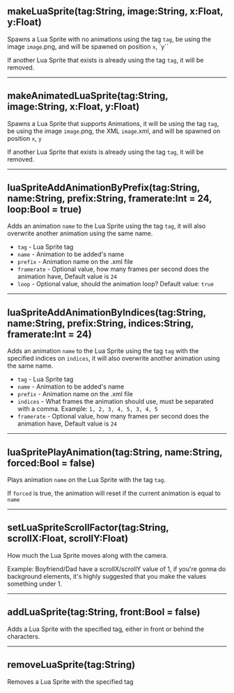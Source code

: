 ## makeLuaSprite(tag:String, image:String, x:Float, y:Float)
Spawns a Lua Sprite with no animations using the tag `tag`, be using the image `image`.png, and will be spawned on position `x`, `y``

If another Lua Sprite that exists is already using the tag `tag`, it will be removed.
____________________
## makeAnimatedLuaSprite(tag:String, image:String, x:Float, y:Float)
Spawns a Lua Sprite that supports Animations, it will be using the tag `tag`, be using the image `image`.png, the XML `image`.xml, and will be spawned on position `x`, `y`

If another Lua Sprite that exists is already using the tag `tag`, it will be removed.
____________________
## luaSpriteAddAnimationByPrefix(tag:String, name:String, prefix:String, framerate:Int = 24, loop:Bool = true)
Adds an animation `name` to the Lua Sprite using the tag `tag`, it will also overwrite another animation using the same name.
* `tag` - Lua Sprite tag
* `name` - Animation to be added's name
* `prefix` - Animation name on the .xml file
* `framerate` - Optional value, how many frames per second does the animation have, Default value is `24`
* `loop` - Optional value, should the animation loop? Default value: `true`
____________________
## luaSpriteAddAnimationByIndices(tag:String, name:String, prefix:String, indices:String, framerate:Int = 24)
Adds an animation `name` to the Lua Sprite using the tag `tag` with the specified indices on `indices`, it will also overwrite another animation using the same name.
* `tag` - Lua Sprite tag
* `name` - Animation to be added's name
* `prefix` - Animation name on the .xml file
* `indices` - What frames the animation should use, must be separated with a comma. Example: `1, 2, 3, 4, 5, 3, 4, 5`
* `framerate` - Optional value, how many frames per second does the animation have, Default value is `24`
____________________
## luaSpritePlayAnimation(tag:String, name:String, forced:Bool = false)
Plays animation `name` on the Lua Sprite with the tag `tag`.

If `forced` is true, the animation will reset if the current animation is equal to `name`
____________________
## setLuaSpriteScrollFactor(tag:String, scrollX:Float, scrollY:Float)
How much the Lua Sprite moves along with the camera.

Example: Boyfriend/Dad have a scrollX/scrollY value of 1, if you're gonna do background elements, it's highly suggested that you make the values something under 1.
____________________
## addLuaSprite(tag:String, front:Bool = false)
Adds a Lua Sprite with the specified tag, either in front or behind the characters.
____________________
## removeLuaSprite(tag:String)
Removes a Lua Sprite with the specified tag